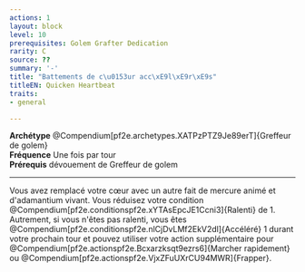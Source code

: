 ```yaml
---
actions: 1
layout: block
level: 10
prerequisites: Golem Grafter Dedication
rarity: C
source: ??
summary: '-'
title: "Battements de c\u0153ur acc\xE9l\xE9r\xE9s"
titleEN: Quicken Heartbeat
traits:
- general

---
```


<p><span><strong>Archétype</strong> @Compendium[pf2e.archetypes.XATPzPTZ9Je89erT]{Greffeur de golem}<br><strong>Fréquence</strong> Une fois par tour<br><strong>Prérequis</strong> dévouement de Greffeur de golem<br></span></p>
<hr>
<p>Vous avez remplacé votre cœur avec un autre fait de mercure animé et d'adamantium vivant. Vous réduisez votre condition @Compendium[pf2e.conditionspf2e.xYTAsEpcJE1Ccni3]{Ralenti} de 1. Autrement, si vous n'êtes pas ralenti, vous êtes @Compendium[pf2e.conditionspf2e.nlCjDvLMf2EkV2dl]{Accéléré} 1 durant votre prochain tour et pouvez utiliser votre action supplémentaire pour @Compendium[pf2e.actionspf2e.Bcxarzksqt9ezrs6]{Marcher rapidement} ou @Compendium[pf2e.actionspf2e.VjxZFuUXrCU94MWR]{Frapper}.&nbsp;</p>